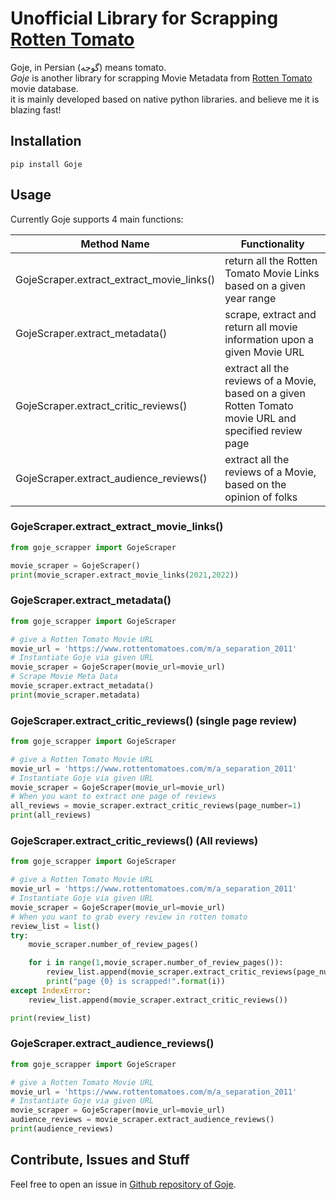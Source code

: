 # Unofficial Library for Scrapping [Rotten Tomato](http://rottentomatoes.com/)

Goje, in Persian (گوجه) means tomato.  <br>
_Goje_ is another library for scrapping Movie Metadata from  [Rotten Tomato](http://rottentomatoes.com) movie database. <br>
it is mainly developed based on native python libraries. and believe me it is blazing fast!

## Installation

`pip install Goje`

## Usage

Currently Goje supports 4 main functions:

| Method Name  | Functionality  |
|---|---|
| GojeScraper.extract_extract_movie_links() | return all the Rotten Tomato Movie Links based on a given year range  |
| GojeScraper.extract_metadata() | scrape, extract and return all movie information upon a given Movie URL |
| GojeScraper.extract_critic_reviews() | extract all the reviews of a Movie, based on a given Rotten Tomato movie URL and specified review page |
| GojeScraper.extract_audience_reviews() | extract all the reviews of a Movie, based on the opinion of folks |

### GojeScraper.extract_extract_movie_links()

```python
from goje_scrapper import GojeScraper

movie_scraper = GojeScraper()
print(movie_scraper.extract_movie_links(2021,2022))
```

### GojeScraper.extract_metadata()

```python
from goje_scrapper import GojeScraper

# give a Rotten Tomato Movie URL
movie_url = 'https://www.rottentomatoes.com/m/a_separation_2011'
# Instantiate Goje via given URL
movie_scraper = GojeScraper(movie_url=movie_url)
# Scrape Movie Meta Data
movie_scraper.extract_metadata()
print(movie_scraper.metadata)
```

### GojeScraper.extract_critic_reviews() (single page review)

```python
from goje_scrapper import GojeScraper

# give a Rotten Tomato Movie URL
movie_url = 'https://www.rottentomatoes.com/m/a_separation_2011'
# Instantiate Goje via given URL
movie_scraper = GojeScraper(movie_url=movie_url)
# When you want to extract one page of reviews
all_reviews = movie_scraper.extract_critic_reviews(page_number=1)
print(all_reviews)
```

### GojeScraper.extract_critic_reviews() (All reviews)

```python
from goje_scrapper import GojeScraper

# give a Rotten Tomato Movie URL
movie_url = 'https://www.rottentomatoes.com/m/a_separation_2011'
# Instantiate Goje via given URL
movie_scraper = GojeScraper(movie_url=movie_url)
# When you want to grab every review in rotten tomato
review_list = list()
try:
    movie_scraper.number_of_review_pages()

    for i in range(1,movie_scraper.number_of_review_pages()):
        review_list.append(movie_scraper.extract_critic_reviews(page_number=movie_scraper.number_of_review_pages()))
        print("page {0} is scrapped!".format(i))
except IndexError:
    review_list.append(movie_scraper.extract_critic_reviews())

print(review_list)
```


### GojeScraper.extract_audience_reviews()

```python
from goje_scrapper import GojeScraper

# give a Rotten Tomato Movie URL
movie_url = 'https://www.rottentomatoes.com/m/a_separation_2011'
# Instantiate Goje via given URL
movie_scraper = GojeScraper(movie_url=movie_url)
audience_reviews = movie_scraper.extract_audience_reviews()
print(audience_reviews)
```


## Contribute, Issues and Stuff

Feel free to open an issue in [Github repository of Goje](https://github.com/alifzl/goje_scrapper).